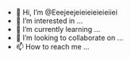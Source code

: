 - 👋 Hi, I’m @Eeejeejeieieieieieiiei
- 👀 I’m interested in ...
- 🌱 I’m currently learning ...
- 💞️ I’m looking to collaborate on ...
- 📫 How to reach me ...

<!---
Eeejeejeieieieieieiiei/Eeejeejeieieieieieiiei is a ✨ special ✨ repository because its `README.md` (this file) appears on your GitHub profile.
You can click the Preview link to take a look at your changes.
--->
